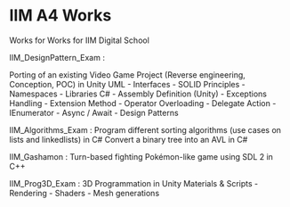 # IIM A4 Works
Works for Works for IIM Digital School 

IIM_DesignPattern_Exam : 

Porting of an existing Video Game Project (Reverse engineering, Conception, POC) in Unity
UML - Interfaces - SOLID Principles - Namespaces - Libraries C# - Assembly Definition (Unity) - Exceptions Handling - Extension Method - Operator Overloading - Delegate Action - IEnumerator - Async / Await - Design Patterns


IIM_Algorithms_Exam : 
Program different sorting algorithms (use cases on lists and linkedlists) in C#
Convert a binary tree into an AVL in C#

IIM_Gashamon : 
Turn-based fighting Pokémon-like game using SDL 2 in C++ 

IIM_Prog3D_Exam : 
3D Programmation in Unity
Materials & Scripts - Rendering - Shaders - Mesh generations 
